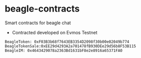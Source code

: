 # beagle-contracts
Smart contracts for beagle chat
- Contracted developed on Evmos Testnet
```
BeagleToken: 0xF03B3b68f7643EB3354D2098f30b00e02049b774
BeagleTokenSale:0xEE29d4293A2a701478fB930DEe29d56b8F53B115
BeagleIM: 0x4643429078a2363Bd1631bF8e2e8916a65371FA0
```
